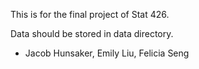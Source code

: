 This is for the final project of Stat 426.

Data should be stored in data directory.

- Jacob Hunsaker, Emily Liu, Felicia Seng
